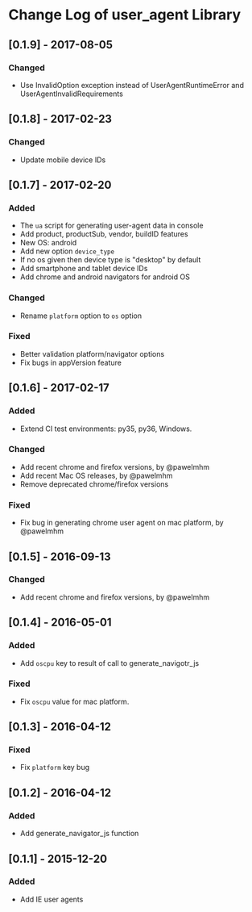 # Change Log of user_agent Library

## [0.1.9] - 2017-08-05
### Changed
* Use InvalidOption exception instead of UserAgentRuntimeError and UserAgentInvalidRequirements

## [0.1.8] - 2017-02-23
### Changed
- Update mobile device IDs

## [0.1.7] - 2017-02-20
### Added
- The `ua` script for generating user-agent data in console
- Add product, productSub, vendor, buildID features
- New OS: android
- Add new option `device_type`
- If no os given then device type is "desktop" by default
- Add smartphone and tablet device IDs
- Add chrome and android navigators for android OS

### Changed
- Rename `platform` option to `os` option

### Fixed
- Better validation platform/navigator options
- Fix bugs in appVersion feature

## [0.1.6] - 2017-02-17
### Added
- Extend CI test environments: py35, py36, Windows.

### Changed
- Add recent chrome and firefox versions, by @pawelmhm
- Add recent Mac OS releases, by @pawelmhm
- Remove deprecated chrome/firefox versions

### Fixed
- Fix bug in generating chrome user agent on mac platform, by @pawelmhm

## [0.1.5] - 2016-09-13
### Changed
- Add recent chrome and firefox versions, by @pawelmhm

## [0.1.4] - 2016-05-01
### Added
- Add `oscpu` key to result of call to generate_navigotr_js

### Fixed
- Fix `oscpu` value for mac platform.

## [0.1.3] - 2016-04-12
### Fixed
- Fix `platform` key bug

## [0.1.2] - 2016-04-12
### Added
- Add generate_navigator_js function

## [0.1.1] - 2015-12-20
### Added
- Add IE user agents
